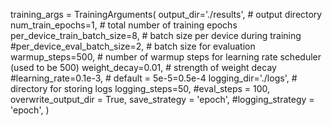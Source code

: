 training_args = TrainingArguments(
    output_dir='./results',          # output directory
    num_train_epochs=1,              # total number of training epochs
    per_device_train_batch_size=8,  # batch size per device during training
    #per_device_eval_batch_size=2,   # batch size for evaluation
    warmup_steps=500,                # number of warmup steps for learning rate scheduler (used to be 500)
    weight_decay=0.01,               # strength of weight decay
    #learning_rate=0.1e-3, # default = 5e-5=0.5e-4
    logging_dir='./logs',            # directory for storing logs
    logging_steps=50,
    #eval_steps = 100,
    overwrite_output_dir = True,
    save_strategy = 'epoch',
    #logging_strategy = 'epoch',
)